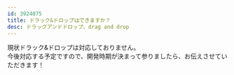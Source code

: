 ```yaml
---
id: 3924075
title: ドラック&ドロップはできますか？
desc: ドラッグアンドドロップ、drag and drop
---
```


現状ドラック&ドロップは対応しておりません。<br>今後対応する予定ですので、開発時期が決まって参りましたら、お伝えさせていただきます！